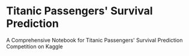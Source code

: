 # Titanic Passengers' Survival Prediction
A Comprehensive Notebook for Titanic Passengers' Survival Prediction Competition on Kaggle
